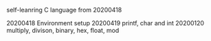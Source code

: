 self-leanring C language from 20200418

20200418 Environment setup
20200419 printf, char and int
20200120 multiply, divison, binary, hex, float, mod